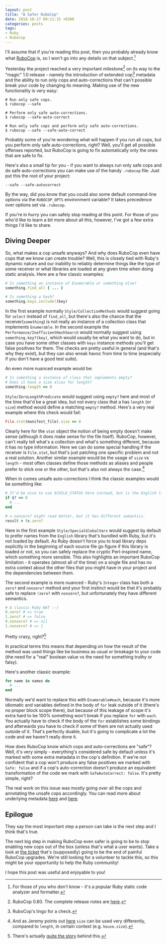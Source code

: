 ```yaml
---
layout: post
title: "A Safer RuboCop"
date: 2018-10-27 09:11:15 +0300
categories: posts
tags:
- Ruby
- RuboCop
---
```


I'll assume that if you're reading this post, then you probably already know what [RuboCop][] is, so I won't go into
any details on that subject.[^1]

Yesterday the project reached a very important milestone[^2] on its way to the "magic" 1.0 release - namely the introduction
of extended cop[^3] metadata and the ability to run only cops and auto-corrections that can't possible break your code by
changing its meaning. Making use of the new functionality is very easy:

``` shell
# Run only safe cops.
$ rubocop --safe

# Perform only safe auto-corrections.
$ rubocop --safe-auto-correct

# Run only safe cops and perform only safe auto-corrections.
$ rubocop --safe --safe-auto-correct
```

Probably some of you're wondering what will happen if you run all cops, but you perform only safe auto-corrections, right?
Well, you'll get all possible offenses reported, but RuboCop is going to fix automatically only the ones that
are safe to fix.

Here's also a small tip for you - if you want to always run only safe cops and do safe auto-corrections you can make use
of the handy `.rubocop` file. Just put this the root of your project:

```
--safe --safe-autocorrect
```

By the way, did you know that you could also some default command-line options via the `RUBOCOP_OPTS` environment variable?
It takes precedence over options set via `.rubocop`.

If you're in hurry you can safely stop reading at this point. For those of you who'd like to learn a bit more about
all this, however, I've got a few extra things I'd like to share.

## Diving Deeper

So, what makes a cop unsafe anyways? And why does RuboCop even have cops that we know can create trouble? Well, this
is closely tied with Ruby's dynamic nature and our inability to reliably determine things like the type of some
receiver or what libraries are loaded at any given time when doing static analysis. Here are a few classic examples:

``` ruby
# Is something an instance of Enumerable or something else?
something.find_all { ... }

# Is something a hash?
something.keys.include?(key)
```

In the first example normally `Style/CollectionMethods` would suggest going for `select` instead of
`find_all`, but there's also the chance that the receiver(`something`) is not really an instance of a
collection class that implements `Enumerable`.
In the second example the `Performance/InefficientHashSearch` would normally suggest using `something.key?(key)`,
which would usually be what you want to do, but in case you have some other classes with `keys` instance methods
you'll get false positives for them. The checks are pretty useful in general (and that's why they exist), but
they can also wreak havoc from time to time (especially if you don't have a good test suite).

An even more nuanced example would be:

``` ruby
# Is something a instance of class that implements empty?
# Does it have a size alias for length?
something.length == 0
```

`Style/ZeroLengthPredicate` would suggest using `empty?` here and most of the time that'd be a great idea, but not
every class that a has `length` (or `size`) method would define a matching `empty?` method. Here's a very real example where this check
would fail:

``` ruby
File.stat(manifest_file).size == 0
```

Clearly here for the `stat` object the notion of being empty doesn't make sense (although it does make sense for the file itself).
RuboCop, however, can't really tell what's a collection and what's something different, because it has no type information.
Here we can do some special handling if the receiver is `File.stat`, but that's just patching one specific problem and
not a real solution.
Another similar example would be the usage of `size` vs `length` - most often classes define those methods as aliases and people
prefer to stick one or the other, but that's also not always the case.[^4]

When in comes unsafe auto-corrections I think the classic examples would be something like:

``` ruby
# It'd be nice to use $CHILD_STATUS here instead, but is the English library loaded?
if $? == 0
  # ...
end

# x.nonzero? might read better, but it has different semantics.
result = !x.zero?
```

Here in the first example `Style/SpecialGlobalVars` would suggest by default to prefer names from the `English`
library that's bundled with Ruby, but it's not loaded by default. As Ruby doesn't force you to load library
deps explicitly in the beginning of each source file go figure if this library is loaded or not, so you can safely
replace the cryptic Perl-inspired name, which something more sensible. This also highlights an important RuboCop
limitation - it operates (almost all of the time) on a single file and has no extra context about the other files
that you might have in your project and the dependencies between them.

The second example is more nuanced - Ruby's `Integer` class has both a `zero?` and `nonzero?` method and your
first instinct would be that it's probably safe to replace `!zero?` with `nonzero?`, but unfortunately they have different semantics.

``` ruby
# A classic Ruby WAT :-)
0.zero? # => true
1.zero? # => false
0.nonzero? # => nil
1.nonzero? # => 1
```

Pretty crazy, right?[^5]

In practical terms this means that depending on how the result of the method was used things like be business as usual
or breakage to your code (the need for a "real" boolean value vs the need for something truthy or falsy).

Here's another classic example:

``` ruby
for name in names do
  # ...
end
```

Normally we'd want to replace this with `Enumerable#each`, because it's more idiomatic and variables defined in the body
of `for` leak outside of it (there's no proper block scope there), but because of this leakage of scope it's extra hard
to be 100% something won't break if you replace `for` with `each`. You actually have to check if the body of the `for`
establishes some bindings and afterwards you have to check if some of them are not actually used outside of it.
That's perfectly doable, but it's going to complicate a lot the code and we haven't really done it.

How does RuboCop know which cops and auto-corrections are "safe"? Well, it's very simply - everything's considered
safe by default unless it's marked with some extra metadata in the cop's definition. If we're not confident that
a cop won't produce any false positives we marked with `Safe: false` and if a cop's auto-correction doesn't produce
an equivalent transformation of the code we mark with `SafeAutoCorrect: false`. It's pretty simple, right?

The real work on this issue was mostly going over all the cops and annotating the unsafe cops accordingly.
You can read more about underlying metadata [here](https://github.com/rubocop-hq/rubocop/issues/5978) and
[here](https://github.com/rubocop-hq/rubocop/pull/6293).

## Epilogue

They say the most important step a person can take is the next step and I think that's true.

The next big step in making RuboCop even safer is going to be to stop enabling new cops out of the box (unless that's what a user wants).
Take a look at [the ticket](https://github.com/rubocop-hq/rubocop/issues/5979) that's (supposedly) going to be the end of painful RuboCop upgrades.
We're still looking for a volunteer to tackle this, so this might be your opportunity to help the Ruby community!

I hope this post was useful and enjoyable to you!

[RuboCop]: http://rubocop.org
[^1]: For those of you who don't know - it's a popular Ruby static code analyzer and formatter.
[^2]: RuboCop 0.60. The complete release notes are [here](https://github.com/rubocop-hq/rubocop/releases/tag/v0.60.0).
[^3]: RuboCop's lingo for a check.
[^4]: And as Jeremy points out [here](https://bugs.ruby-lang.org/issues/14136#note-9) `size` can be used very differently, compared to `length`, in certain context (e.g. `house.size`).
[^5]: There's actually [quite the story](https://bugs.ruby-lang.org/issues/9123#note-14) behind this.
